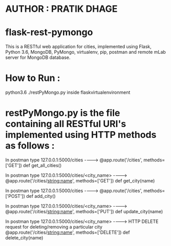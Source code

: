 # AUTHOR : PRATIK DHAGE
# flask-rest-pymongo

This is a RESTful web application for cities, implemented using
Flask, Python 3.6, MongoDB, PyMongo, virtualenv, pip, postman and remote mLab server for MongoDB database.

# How to Run :
python3.6 ./restPyMongo.py inside flaskvirtualenvironment


# restPyMongo.py is the file containing all RESTful URI's implemented using HTTP methods as follows :

In postman type 127.0.0.1:5000/cities  ---->
@app.route('/cities', methods=['GET'])
def get_all_cities()

In postman type 127.0.0.1:5000/cities/<city_name>  ---->
@app.route('/cities/<string:name>', methods=['GET'])
def get_city(name)

In postman type 127.0.0.1:5000/cities  ---->
@app.route('/cities', methods=['POST'])
def add_city()


In postman type 127.0.0.1:5000/cities/<city_name>  ---->
@app.route('/cities/<string:name>', methods=['PUT'])
def update_city(name)


In postman type 127.0.0.1:5000/cities/<city_name>  ---->
HTTP DELETE request for deleting/removing a particular city
@app.route('/cities/<string:name>', methods=['DELETE'])
def delete_city(name)